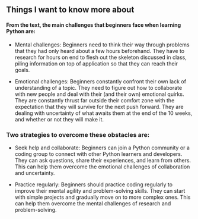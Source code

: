 ## Things I want to know more about

#### From the text, the main challenges that beginners face when learning Python are:

- Mental challenges: Beginners need to think their way through problems that they had only heard about a few hours beforehand. They have to research for hours on end to flesh out the skeleton discussed in class, piling information on top of application so that they can reach their goals.

- Emotional challenges: Beginners constantly confront their own lack of understanding of a topic. They need to figure out how to collaborate with new people and deal with their (and their own) emotional quirks. They are constantly thrust far outside their comfort zone with the expectation that they will survive for the next push forward. They are dealing with uncertainty of what awaits them at the end of the 10 weeks, and whether or not they will make it.

### Two strategies to overcome these obstacles are:

- Seek help and collaborate: Beginners can join a Python community or a coding group to connect with other Python learners and developers. They can ask questions, share their experiences, and learn from others. This can help them overcome the emotional challenges of collaboration and uncertainty.

- Practice regularly: Beginners should practice coding regularly to improve their mental agility and problem-solving skills. They can start with simple projects and gradually move on to more complex ones. This can help them overcome the mental challenges of research and problem-solving.
